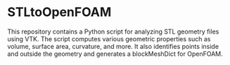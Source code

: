 # STLtoOpenFOAM
This repository contains a Python script for analyzing STL geometry files using VTK. The script computes various geometric properties such as volume, surface area, curvature, and more. It also identifies points inside and outside the geometry and generates a blockMeshDict for OpenFOAM.
